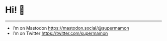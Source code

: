 # Hi! 👋

---

- I’m on Mastodon <a rel="me" href="https://mastodon.social/@supermamon">https://mastodon.social/@supermamon</a>
- I’m on Twitter https://twitter.com/supermamon
